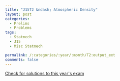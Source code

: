 ```yaml
---
title: "J15T2 &ndash; Atmospheric Density"
layout: post
categories:
  - Prelims
  - Problems
tags:
  - Statmech
  - J15
  - Misc Statmech

permalink: /:categories/:year/:month/T2:output_ext
comments: false
---
```

<object data="2015J2T.pdf" type="application/pdf" width="100%" height="500"></object>
<div class="message"><a href='https://princetonprelim.com/prelim/32/'>Check for solutions to this year's exam</a></div>